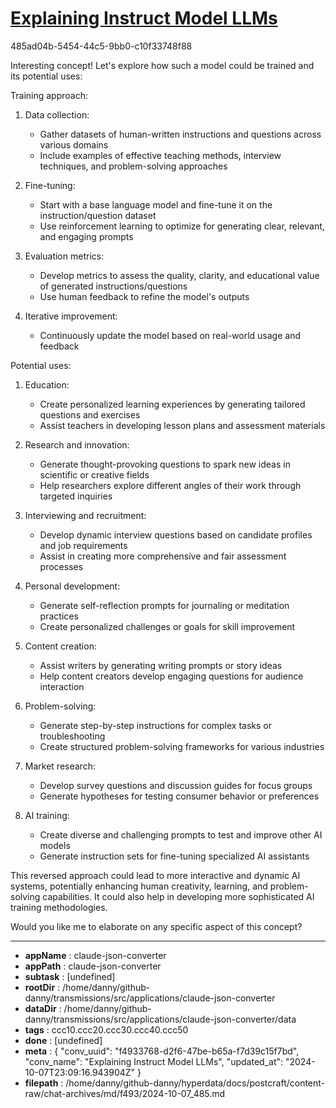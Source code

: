 # [Explaining Instruct Model LLMs](https://claude.ai/chat/f4933768-d2f6-47be-b65a-f7d39c15f7bd)

485ad04b-5454-44c5-9bb0-c10f33748f88

 Interesting concept! Let's explore how such a model could be trained and its potential uses:

Training approach:

1. Data collection:
   - Gather datasets of human-written instructions and questions across various domains
   - Include examples of effective teaching methods, interview techniques, and problem-solving approaches

2. Fine-tuning:
   - Start with a base language model and fine-tune it on the instruction/question dataset
   - Use reinforcement learning to optimize for generating clear, relevant, and engaging prompts

3. Evaluation metrics:
   - Develop metrics to assess the quality, clarity, and educational value of generated instructions/questions
   - Use human feedback to refine the model's outputs

4. Iterative improvement:
   - Continuously update the model based on real-world usage and feedback

Potential uses:

1. Education:
   - Create personalized learning experiences by generating tailored questions and exercises
   - Assist teachers in developing lesson plans and assessment materials

2. Research and innovation:
   - Generate thought-provoking questions to spark new ideas in scientific or creative fields
   - Help researchers explore different angles of their work through targeted inquiries

3. Interviewing and recruitment:
   - Develop dynamic interview questions based on candidate profiles and job requirements
   - Assist in creating more comprehensive and fair assessment processes

4. Personal development:
   - Generate self-reflection prompts for journaling or meditation practices
   - Create personalized challenges or goals for skill improvement

5. Content creation:
   - Assist writers by generating writing prompts or story ideas
   - Help content creators develop engaging questions for audience interaction

6. Problem-solving:
   - Generate step-by-step instructions for complex tasks or troubleshooting
   - Create structured problem-solving frameworks for various industries

7. Market research:
   - Develop survey questions and discussion guides for focus groups
   - Generate hypotheses for testing consumer behavior or preferences

8. AI training:
   - Create diverse and challenging prompts to test and improve other AI models
   - Generate instruction sets for fine-tuning specialized AI assistants

This reversed approach could lead to more interactive and dynamic AI systems, potentially enhancing human creativity, learning, and problem-solving capabilities. It could also help in developing more sophisticated AI training methodologies.

Would you like me to elaborate on any specific aspect of this concept?

---

* **appName** : claude-json-converter
* **appPath** : claude-json-converter
* **subtask** : [undefined]
* **rootDir** : /home/danny/github-danny/transmissions/src/applications/claude-json-converter
* **dataDir** : /home/danny/github-danny/transmissions/src/applications/claude-json-converter/data
* **tags** : ccc10.ccc20.ccc30.ccc40.ccc50
* **done** : [undefined]
* **meta** : {
  "conv_uuid": "f4933768-d2f6-47be-b65a-f7d39c15f7bd",
  "conv_name": "Explaining Instruct Model LLMs",
  "updated_at": "2024-10-07T23:09:16.943904Z"
}
* **filepath** : /home/danny/github-danny/hyperdata/docs/postcraft/content-raw/chat-archives/md/f493/2024-10-07_485.md